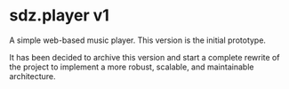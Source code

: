 # sdz.player v1

A simple web-based music player. This version is the initial prototype.

It has been decided to archive this version and start a complete rewrite of the project to implement a more robust, scalable, and maintainable architecture.
